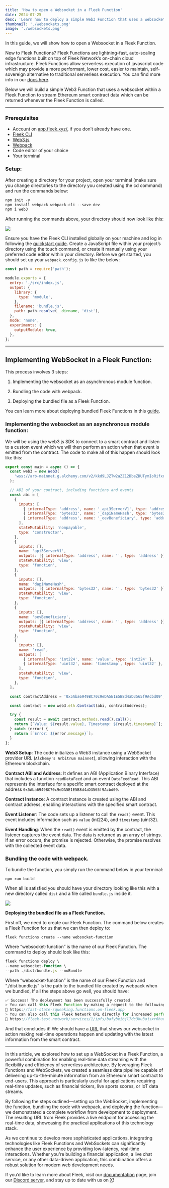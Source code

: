 ```yaml
---
title: 'How to open a Websocket in a Fleek Function'
date: 2024-07-25
desc: 'Learn how to deploy a simple Web3 Function that uses a websocket within a Fleek Function to stream Ethereum smart contract data'
thumbnail: './websockets.png'
image: './websockets.png'
---
```


In this guide, we will show how to open a Websocket in a Fleek Function.

New to Fleek Functions? Fleek Functions are lightning-fast, auto-scaling edge functions built on top of Fleek Network’s on-chain cloud infrastructure. Fleek Functions allow serverless execution of javascript code which may provide a more performant, lower cost, easier to maintain, self-sovereign alternative to traditional serverless execution. You can find more info in our <u>[docs here](https://fleek.xyz/docs/platform/fleek-functions/)</u>.

Below we will build a simple Web3 Function that uses a websocket within a Fleek Function to stream Ethereum smart contract data which can be returned whenever the Fleek Function is called.

---

### **Prerequisites**

- Account on <u>[app.fleek.xyz/](https://app.fleek.xyz/)</u>, if you don’t already have one.
- <u>[Fleek CLI](https://fleek.xyz/docs/cli/)</u>
- <u>[Web3.js](https://www.npmjs.com/package/web3)</u>
- <u>[Webpack](https://webpack.js.org/guides/getting-started/#basic-setup)</u>
- Code editor of your choice
- Your terminal

### **Setup:**

After creating a directory for your project, open your terminal (make sure you change directories to the directory you created using the cd command) and run the commands below:

```jsx
npm init -y
npm install webpack webpack-cli --save-dev
npm i web3
```

After running the commands above, your directory should now look like this:

![](./directoryws.png)

Ensure you have the Fleek CLI installed globally on your machine and log in following the <u>[quickstart guide](https://fleek.xyz/docs/cli/)</u>. Create a JavaScript file within your project’s directory using the touch command, or create it manually using your preferred code editor within your directory. Before we get started, you should set up your `webpack.config.js` to like the below:

```jsx
const path = require('path');

module.exports = {
  entry: './src/index.js',
  output: {
    library: {
      type: 'module',
    },
    filename: 'bundle.js',
    path: path.resolve(__dirname, 'dist'),
  },
  mode: 'none',
  experiments: {
    outputModule: true,
  },
};
```

---

## Implementing WebSocket in a Fleek Function:

This process involves 3 steps:

1. Implementing the websocket as an asynchronous module function.

2. Bundling the code with webpack.

3. Deploying the bundled file as a Fleek Function.

You can learn more about deploying bundled Fleek Functions in this <u>[guide](https://fleek.xyz/guides/running-bundled-webpack-functions-on-fleek/)</u>.

### **Implementing the websocket as an asynchronous module function:**

We will be using the web3.js SDK to connect to a smart contract and listen to a custom event which we will then perform an action when that event is emitted from the contract. The code to make all of this happen should look like this:

```jsx
export const main = async () => {
  const web3 = new Web3(
    'wss://arb-mainnet.g.alchemy.com/v2/kkd9LJZTw2aZZ12DbeZDUTymIoRifxqW',
  );

  // ABI of your contract, including functions and events
  const abi = [
    {
      inputs: [
        { internalType: 'address', name: '_api3ServerV1', type: 'address' },
        { internalType: 'bytes32', name: '_dapiNameHash', type: 'bytes32' },
        { internalType: 'address', name: '_oevBeneficiary', type: 'address' },
      ],
      stateMutability: 'nonpayable',
      type: 'constructor',
    },
    {
      inputs: [],
      name: 'api3ServerV1',
      outputs: [{ internalType: 'address', name: '', type: 'address' }],
      stateMutability: 'view',
      type: 'function',
    },
    {
      inputs: [],
      name: 'dapiNameHash',
      outputs: [{ internalType: 'bytes32', name: '', type: 'bytes32' }],
      stateMutability: 'view',
      type: 'function',
    },
    {
      inputs: [],
      name: 'oevBeneficiary',
      outputs: [{ internalType: 'address', name: '', type: 'address' }],
      stateMutability: 'view',
      type: 'function',
    },
    {
      inputs: [],
      name: 'read',
      outputs: [
        { internalType: 'int224', name: 'value', type: 'int224' },
        { internalType: 'uint32', name: 'timestamp', type: 'uint32' },
      ],
      stateMutability: 'view',
      type: 'function',
    },
  ];

  const contractAddress = '0x5Aba6949BC70c9eDA5E1E5B8d4aD3565f9Acbd09';

  const contract = new web3.eth.Contract(abi, contractAddress);

  try {
    const result = await contract.methods.read().call();
    return [`Value: ${result.value}, Timestamp: ${result.timestamp}`];
  } catch (error) {
    return [`Error: ${error.message}`];
  }
};
```

**Web3 Setup**: The code initializes a Web3 instance using a WebSocket provider URL (`Alchemy's Arbitrum mainnet`), allowing interaction with the Ethereum blockchain.

**Contract ABI and Address**: It defines an ABI (Application Binary Interface) that includes a function `readDataFeed` and an event `DataFeedRead`. This ABI represents the interface for a specific smart contract deployed at the address `0x5Aba6949BC70c9eDA5E1E5B8d4aD3565f9Acbd09`.

**Contract Instance**: A contract instance is created using the ABI and contract address, enabling interactions with the specified smart contract.

**Event Listener**: The code sets up a listener to call the `read()` event. This event includes information such as `value` (int224), and `timestamp` (uint32).

**Event Handling**: When the `read()` event is emitted by the contract, the listener captures the event data. The data is returned as an array of strings. If an error occurs, the promise is rejected. Otherwise, the promise resolves with the collected event data.

### **Bundling the code with webpack.**

To bundle the function, you simply run the command below in your terminal:

```
npm run build
```

When all is satisfied you should have your directory looking like this with a new directory called `dist` and a file called `bundle.js` inside it.

![](./demo.png)

**Deploying the bundled file as a Fleek Function.**

First off, we need to create our Fleek Function. The command below creates a Fleek Function for us that we can then deploy to:

```
fleek functions create --name websocket-function
```

Where “websocket-function” is the name of our Fleek Function. The command to deploy should look like this:

```jsx
fleek functions deploy \
--name websocket-function \
--path ./dist/bundle.js --noBundle
```

Where “websocket-function” is the name of our Fleek Function and “./dist.bundle.js” is the path to the bundled file created by webpack when we bundled, If all the steps above go well, you should have:

```jsx
✅ Success! The deployment has been successfully created.
> You can call this Fleek Function by making a request to the following URL
🔗 https://fast-state-squeaking.functions.on-fleek.app
> You can also call this Fleek Network URL directly for increased performance (please keep in mind you will not be able to deactivate this link)
🔗 https://fleek-test.network/services/1/ipfs/bafybeibjl7dc3ku3ajsxr6huomiwies5xrxvj26dnfwdrotdj5u5uveepy
```

And that concludes it! We should have a <u>[URL](https://fast-state-squeaking.functions.on-fleek.app/)</u> that shows our websocket in action making real-time operations happen and updating with the latest information from the smart contract.

---

In this article, we explored how to set up a WebSocket in a Fleek Function, a powerful combination for enabling real-time data streaming with the flexibility and efficiency of serverless architecture. By leveraging Fleek Functions and WebSockets, we created a seamless data pipeline capable of delivering up-to-the-minute information from an Ethereum smart contract to end-users. This approach is particularly useful for applications requiring real-time updates, such as financial tickers, live sports scores, or IoT data streams.

By following the steps outlined—setting up the WebSocket, implementing the function, bundling the code with webpack, and deploying the function—we demonstrated a complete workflow from development to deployment. The resulting URL from Fleek provides a live endpoint for accessing the real-time data, showcasing the practical applications of this technology stack.

As we continue to develop more sophisticated applications, integrating technologies like Fleek Functions and WebSockets can significantly enhance the user experience by providing low-latency, real-time interactions. Whether you're building a financial application, a live chat service, or any other data-driven application, this combination offers a robust solution for modern web development needs.

If you’d like to learn more about Fleek, visit our <u>[documentation](https://docs.fleek.xyz/docs)</u> page, join our <u>[Discord server](https://discord.gg/fleek)</u>, and stay up to date with us on <u>[X](https://twitter.com/fleek/)</u>!
